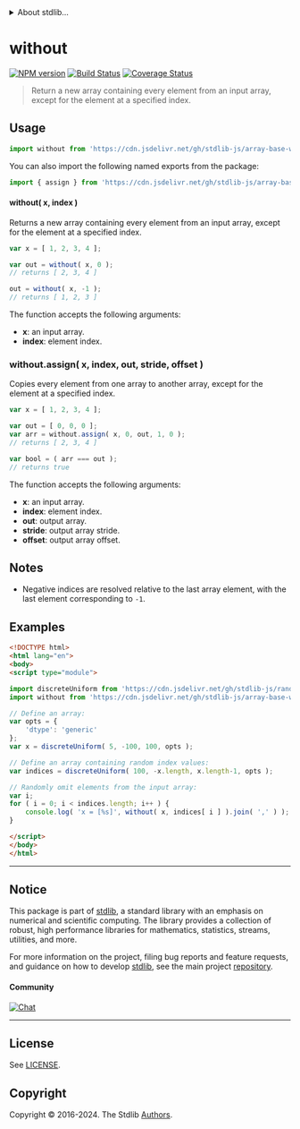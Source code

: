 <!--

@license Apache-2.0

Copyright (c) 2024 The Stdlib Authors.

Licensed under the Apache License, Version 2.0 (the "License");
you may not use this file except in compliance with the License.
You may obtain a copy of the License at

   http://www.apache.org/licenses/LICENSE-2.0

Unless required by applicable law or agreed to in writing, software
distributed under the License is distributed on an "AS IS" BASIS,
WITHOUT WARRANTIES OR CONDITIONS OF ANY KIND, either express or implied.
See the License for the specific language governing permissions and
limitations under the License.

-->


<details>
  <summary>
    About stdlib...
  </summary>
  <p>We believe in a future in which the web is a preferred environment for numerical computation. To help realize this future, we've built stdlib. stdlib is a standard library, with an emphasis on numerical and scientific computation, written in JavaScript (and C) for execution in browsers and in Node.js.</p>
  <p>The library is fully decomposable, being architected in such a way that you can swap out and mix and match APIs and functionality to cater to your exact preferences and use cases.</p>
  <p>When you use stdlib, you can be absolutely certain that you are using the most thorough, rigorous, well-written, studied, documented, tested, measured, and high-quality code out there.</p>
  <p>To join us in bringing numerical computing to the web, get started by checking us out on <a href="https://github.com/stdlib-js/stdlib">GitHub</a>, and please consider <a href="https://opencollective.com/stdlib">financially supporting stdlib</a>. We greatly appreciate your continued support!</p>
</details>

# without

[![NPM version][npm-image]][npm-url] [![Build Status][test-image]][test-url] [![Coverage Status][coverage-image]][coverage-url] <!-- [![dependencies][dependencies-image]][dependencies-url] -->

> Return a new array containing every element from an input array, except for the element at a specified index.

<!-- Section to include introductory text. Make sure to keep an empty line after the intro `section` element and another before the `/section` close. -->

<section class="intro">

</section>

<!-- /.intro -->

<!-- Package usage documentation. -->



<section class="usage">

## Usage

```javascript
import without from 'https://cdn.jsdelivr.net/gh/stdlib-js/array-base-without@esm/index.mjs';
```

You can also import the following named exports from the package:

```javascript
import { assign } from 'https://cdn.jsdelivr.net/gh/stdlib-js/array-base-without@esm/index.mjs';
```

#### without( x, index )

Returns a new array containing every element from an input array, except for the element at a specified index.

```javascript
var x = [ 1, 2, 3, 4 ];

var out = without( x, 0 );
// returns [ 2, 3, 4 ]

out = without( x, -1 );
// returns [ 1, 2, 3 ]
```

The function accepts the following arguments:

-   **x**: an input array.
-   **index**: element index.

### without.assign( x, index, out, stride, offset )

Copies every element from one array to another array, except for the element at a specified index.

```javascript
var x = [ 1, 2, 3, 4 ];

var out = [ 0, 0, 0 ];
var arr = without.assign( x, 0, out, 1, 0 );
// returns [ 2, 3, 4 ]

var bool = ( arr === out );
// returns true
```

The function accepts the following arguments:

-   **x**: an input array.
-   **index**: element index.
-   **out**: output array.
-   **stride**: output array stride.
-   **offset**: output array offset.

</section>

<!-- /.usage -->

<!-- Package usage notes. Make sure to keep an empty line after the `section` element and another before the `/section` close. -->

<section class="notes">

## Notes

-   Negative indices are resolved relative to the last array element, with the last element corresponding to `-1`.

</section>

<!-- /.notes -->

<!-- Package usage examples. -->

<section class="examples">

## Examples

<!-- eslint no-undef: "error" -->

```html
<!DOCTYPE html>
<html lang="en">
<body>
<script type="module">

import discreteUniform from 'https://cdn.jsdelivr.net/gh/stdlib-js/random-array-discrete-uniform@esm/index.mjs';
import without from 'https://cdn.jsdelivr.net/gh/stdlib-js/array-base-without@esm/index.mjs';

// Define an array:
var opts = {
    'dtype': 'generic'
};
var x = discreteUniform( 5, -100, 100, opts );

// Define an array containing random index values:
var indices = discreteUniform( 100, -x.length, x.length-1, opts );

// Randomly omit elements from the input array:
var i;
for ( i = 0; i < indices.length; i++ ) {
    console.log( 'x = [%s]', without( x, indices[ i ] ).join( ',' ) );
}

</script>
</body>
</html>
```

</section>

<!-- /.examples -->

<!-- Section to include cited references. If references are included, add a horizontal rule *before* the section. Make sure to keep an empty line after the `section` element and another before the `/section` close. -->

<section class="references">

</section>

<!-- /.references -->

<!-- Section for related `stdlib` packages. Do not manually edit this section, as it is automatically populated. -->

<section class="related">

</section>

<!-- /.related -->

<!-- Section for all links. Make sure to keep an empty line after the `section` element and another before the `/section` close. -->


<section class="main-repo" >

* * *

## Notice

This package is part of [stdlib][stdlib], a standard library with an emphasis on numerical and scientific computing. The library provides a collection of robust, high performance libraries for mathematics, statistics, streams, utilities, and more.

For more information on the project, filing bug reports and feature requests, and guidance on how to develop [stdlib][stdlib], see the main project [repository][stdlib].

#### Community

[![Chat][chat-image]][chat-url]

---

## License

See [LICENSE][stdlib-license].


## Copyright

Copyright &copy; 2016-2024. The Stdlib [Authors][stdlib-authors].

</section>

<!-- /.stdlib -->

<!-- Section for all links. Make sure to keep an empty line after the `section` element and another before the `/section` close. -->

<section class="links">

[npm-image]: http://img.shields.io/npm/v/@stdlib/array-base-without.svg
[npm-url]: https://npmjs.org/package/@stdlib/array-base-without

[test-image]: https://github.com/stdlib-js/array-base-without/actions/workflows/test.yml/badge.svg?branch=main
[test-url]: https://github.com/stdlib-js/array-base-without/actions/workflows/test.yml?query=branch:main

[coverage-image]: https://img.shields.io/codecov/c/github/stdlib-js/array-base-without/main.svg
[coverage-url]: https://codecov.io/github/stdlib-js/array-base-without?branch=main

<!--

[dependencies-image]: https://img.shields.io/david/stdlib-js/array-base-without.svg
[dependencies-url]: https://david-dm.org/stdlib-js/array-base-without/main

-->

[chat-image]: https://img.shields.io/gitter/room/stdlib-js/stdlib.svg
[chat-url]: https://app.gitter.im/#/room/#stdlib-js_stdlib:gitter.im

[stdlib]: https://github.com/stdlib-js/stdlib

[stdlib-authors]: https://github.com/stdlib-js/stdlib/graphs/contributors

[umd]: https://github.com/umdjs/umd
[es-module]: https://developer.mozilla.org/en-US/docs/Web/JavaScript/Guide/Modules

[deno-url]: https://github.com/stdlib-js/array-base-without/tree/deno
[deno-readme]: https://github.com/stdlib-js/array-base-without/blob/deno/README.md
[umd-url]: https://github.com/stdlib-js/array-base-without/tree/umd
[umd-readme]: https://github.com/stdlib-js/array-base-without/blob/umd/README.md
[esm-url]: https://github.com/stdlib-js/array-base-without/tree/esm
[esm-readme]: https://github.com/stdlib-js/array-base-without/blob/esm/README.md
[branches-url]: https://github.com/stdlib-js/array-base-without/blob/main/branches.md

[stdlib-license]: https://raw.githubusercontent.com/stdlib-js/array-base-without/main/LICENSE

</section>

<!-- /.links -->
